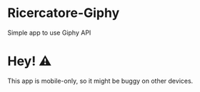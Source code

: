 # Ricercatore-Giphy
 Simple app to use Giphy API
# Hey! ⚠
 This app is mobile-only, so it might be buggy on other devices.
